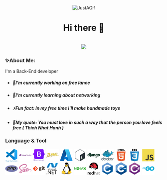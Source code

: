 <div align="center" id="header">
  <img src="https://media0.giphy.com/media/v1.Y2lkPTc5MGI3NjExb21jNDBrMHpuaThseHRxNTVhNGxiOHAxazJ2amo3bHJ4b2hjM29lMCZlcD12MV9pbnRlcm5hbF9naWZfYnlfaWQmY3Q9cw/gjrYDwbjnK8x36xZIO/giphy.gif" alt="JustAGif" width="150">
</div>

<div align="center">
  <h1> Hi there 👋 </h1>
  <div id="badge">
    <img src="https://komarev.com/ghpvc/?username=prvisk&style=for-the-badge&color=blue" alt=""/>
  </div>
</div>
<div align="center">
  <img src="https://media.giphy.com/media/v1.Y2lkPTc5MGI3NjExbHpsYjA5NjM0Nm84b3lhOWd4ZHN1bDhtbHA4YnlndXFueHVyYjFwMyZlcD12MV9pbnRlcm5hbF9naWZfYnlfaWQmY3Q9cw/AKjT5kDZMK4wsPXJPk/giphy.gif">
</div>
<div>
  <h3>✨About Me:</h3>
  <p>I'm a Back-End developer</p>
  <ul>
    <li><h5>🔭I’m currently working on free lance</h5></li>
    <li><h5>🌱I’m currently learning about networking</h5></li>
    <li><h5>⚡Fun fact: In my free time i'll make handmade toys</h5></li>
    <li><h5>🐻My quote: You must love in such a way that the person you love feels free ( Thich Nhat Hanh )</li>
  </ul>
</div>
<div>
  <h3>Language & Tool</h3>
  <div>
    <img src="https://github.com/devicons/devicon/blob/master/icons/vscode/vscode-original-wordmark.svg" height="40px" width="40px"> <!--VSCODE-->
    <img src="https://github.com/devicons/devicon/blob/master/icons/visualstudio/visualstudio-plain-wordmark.svg" height="40px" width="40px"> <!--VS-->
    <img src="https://github.com/devicons/devicon/blob/master/icons/bootstrap/bootstrap-original-wordmark.svg" height="40px" width="40px"><!--Bootstrap-Original-->
    <img src="https://github.com/devicons/devicon/blob/master/icons/babel/babel-original.svg" height="40px" width="40px"> <!--Babel-->
    <img src="https://github.com/devicons/devicon/blob/master/icons/azure/azure-original.svg" height="40px" width="40px"> <!--Azure-->
    <img src="https://github.com/devicons/devicon/blob/master/icons/bash/bash-original.svg" height="40px" width="40px"> <!--Bash-->
    <img src="https://github.com/devicons/devicon/blob/master/icons/django/django-plain-wordmark.svg" height="40px" width="40px"> <!--Django-->
    <img src="https://github.com/devicons/devicon/blob/master/icons/docker/docker-original-wordmark.svg" height="40px" width="40px"> <!--Docker-->
    <img src="https://github.com/devicons/devicon/blob/master/icons/html5/html5-original-wordmark.svg" height="40px" width="40px"> <!--HTML-->
    <img src="https://github.com/devicons/devicon/blob/master/icons/css3/css3-original-wordmark.svg" height="40px" width="40px"> <!--CSS-->
    <img src="https://github.com/devicons/devicon/blob/master/icons/javascript/javascript-original.svg" height="40px" width="40px"> <!--JS-->
    <img src="https://github.com/devicons/devicon/blob/master/icons/php/php-original.svg" height="40px" width="40px"> <!--PHP-->
    <img src="https://github.com/devicons/devicon/blob/master/icons/sass/sass-original.svg" height="40px" width="40px"> <!--SASS-->
    <img src="https://github.com/devicons/devicon/blob/master/icons/git/git-original-wordmark.svg" height="40px" width="40px"> <!--GIT-->
    <img src="https://github.com/devicons/devicon/blob/master/icons/dot-net/dot-net-original-wordmark.svg" height="40px" width="40px"> <!--.NET-->
    <img src="https://github.com/devicons/devicon/blob/master/icons/linux/linux-original.svg" height="40px" width="40px"> <!--Linux-->
    <img src="https://github.com/devicons/devicon/blob/master/icons/nginx/nginx-original.svg" height="40px" width="40px"> <!--Nginx-->
    <img src="https://github.com/devicons/devicon/blob/master/icons/redhat/redhat-original-wordmark.svg" height="40px" width="40px"> <!--RedHat-->
    <img src="https://github.com/devicons/devicon/blob/master/icons/c/c-original.svg" height="40px" width="40px"> <!--C-->
    <img src="https://github.com/devicons/devicon/blob/master/icons/cplusplus/cplusplus-original.svg" height="40px" width="40px"> <!--C++-->
    <img src="https://github.com/devicons/devicon/blob/master/icons/csharp/csharp-original.svg" height="40px" width="40px"> <!--C#-->
    <img src="https://github.com/devicons/devicon/blob/master/icons/go/go-original-wordmark.svg" height="40px" width="40px"> <!--GO-->
  </div>
</div>

